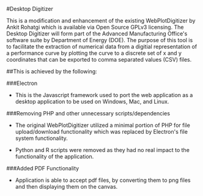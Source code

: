 #Desktop Digitizer

This is a modification and enhancement of the existing WebPlotDigitizer by Ankit Rohatgi which is available via Open Source GPLv3 licensing. The Desktop Digitizer will form part of the Advanced Manufacturing Office's software suite by Department of Energy (DOE). The purpose of this tool is to facilitate the extraction of numerical data from a digitial representation of a performance curve by plotting the curve to a discrete set of x and y coordinates that can be exported to comma separated values (CSV) files.   

##This is achieved by the following:

###Electron

* This is the Javascript framework used to port the web application as a desktop application to be used on Windows, Mac, and Linux. 

###Removing PHP and other unnecessary scripts/dependencies

* The original WebPlotDigitizer utilized a minimal portion of PHP for file upload/download functionality which was replaced by Electron's file system functionality.

* Python and R scripts were removed as they had no real impact to the functionality of the application.

###Added PDF Functionality

* Application is able to accept pdf files, by converting them to png files and then displaying them on the canvas.
